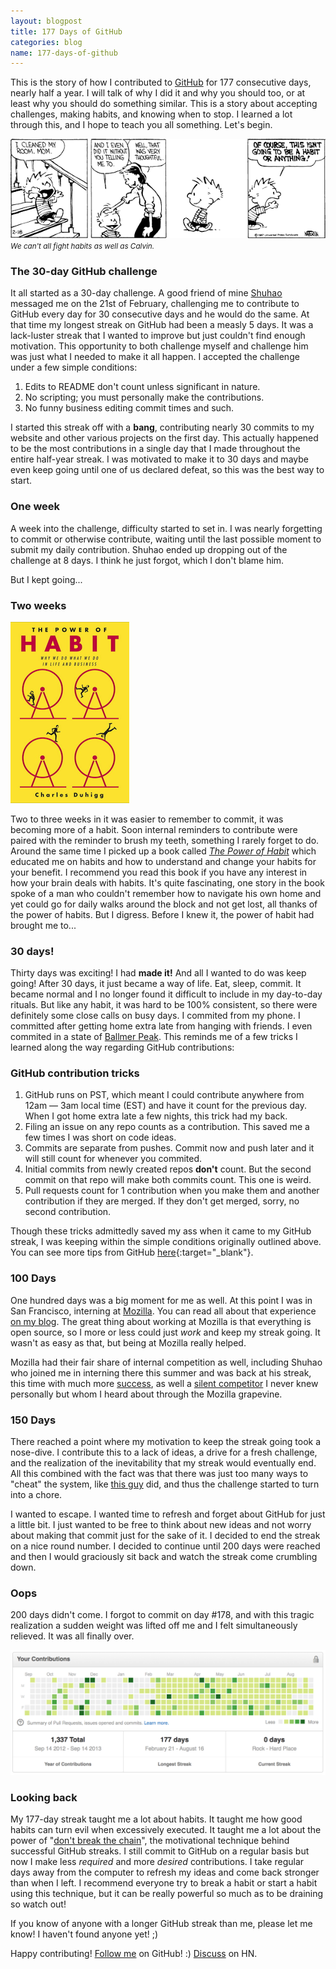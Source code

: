```yaml
---
layout: blogpost
title: 177 Days of GitHub
categories: blog
name: 177-days-of-github
---
```


This is the story of how I contributed to [GitHub][ryanseys-gh] for 177 consecutive days, nearly half a year. I will talk of why I did it and why you should too, or at least why you should do something similar. This is a story about accepting challenges, making habits, and knowing when to stop. I learned a lot through this, and I hope to teach you all something. Let's begin.<!-- truncate_here -->

![CH-Habits][ch-habits]
<br />
<i><small>We can't all fight habits as well as Calvin.</small></i>

### The 30-day GitHub challenge

It all started as a 30-day challenge. A good friend of mine [Shuhao][shuhao] messaged me on the 21st of February, challenging me to contribute to GitHub every day for 30 consecutive days and he would do the same. At that time my longest streak on GitHub had been a measly 5 days. It was a lack-luster streak that I wanted to improve but just couldn't find enough motivation. This opportunity to both challenge myself and challenge him was just what I needed to make it all happen. I accepted the challenge under a few simple conditions:

1. Edits to README don't count unless significant in nature.
2. No scripting; you must personally make the contributions.
3. No funny business editing commit times and such.

I started this streak off with a **bang**, contributing nearly 30 commits to my website and other various projects on the first day. This actually happened to be the most contributions in a single day that I made throughout the entire half-year streak. I was motivated to make it to 30 days and maybe even keep going until one of us declared defeat, so this was the best way to start.

### One week

A week into the challenge, difficulty started to set in. I was nearly forgetting to commit or otherwise contribute, waiting until the last possible moment to submit my daily contribution. Shuhao ended up dropping out of the challenge at 8 days. I think he just forgot, which I don't blame him.

But I kept going...

### Two weeks

![HabitBook][habit-book]

Two to three weeks in it was easier to remember to commit, it was becoming more of a habit. Soon internal reminders to contribute were paired with the reminder to brush my teeth, something I rarely forget to do. Around the same time I picked up a book called *[The Power of Habit][power-o-habit]* which educated me on habits and how to understand and change your habits for your benefit. I recommend you read this book if you have any interest in how your brain deals with habits. It's quite fascinating, one story in the book spoke of a man who couldn't remember how to navigate his own home and yet could go for daily walks around the block and not get lost, all thanks of the power of habits. But I digress. Before I knew it, the power of habit had brought me to...

### 30 days!

Thirty days was exciting! I had **made it!** And all I wanted to do was keep going! After 30 days, it just became a way of life. Eat, sleep, commit. It became normal and I no longer found it difficult to include in my day-to-day rituals. But like any habit, it was hard to be 100% consistent, so there were definitely some close calls on busy days. I commited from my phone. I committed after getting home extra late from hanging with friends. I even commited in a state of [Ballmer Peak][ballmer]. This reminds me of a few tricks I learned along the way regarding GitHub contributions:

### GitHub contribution tricks

1. GitHub runs on PST, which meant I could contribute anywhere from 12am &mdash; 3am local time (EST) and have it count for the previous day. When I got home extra late a few nights, this trick had my back.
2. Filing an issue on any repo counts as a contribution. This saved me a few times I was short on code ideas.
3. Commits are separate from pushes. Commit now and push later and it will still count for whenever you commited.
4. Initial commits from newly created repos **don't** count. But the second commit on that repo will make both commits count. This one is weird.
5. Pull requests count for 1 contribution when you make them and another contribution if they are merged. If they don't get merged, sorry, no second contribution.

Though these tricks admittedly saved my ass when it came to my GitHub streak, I was keeping within the simple conditions originally outlined above. You can see more tips from GitHub [here][ghtips]{:target="_blank"}.

### 100 Days

One hundred days was a big moment for me as well. At this point I was in San Francisco, interning at [Mozilla][mozilla]. You can read all about that experience [on my blog][summer-at-mozilla]. The great thing about working at Mozilla is that everything is open source, so I more or less could just *work* and keep my streak going. It wasn't as easy as that, but being at Mozilla really helped.

Mozilla had their fair share of internal competition as well, including Shuhao who joined me in interning there this summer and was back at his streak, this time with much more [success][shuhao-gh], as well a [silent competitor][willkg] I never knew personally but whom I heard about through the Mozilla grapevine.

### 150 Days

There reached a point where my motivation to keep the streak going took a nose-dive. I contribute this to a lack of ideas, a drive for a fresh challenge, and the realization of the inevitability that my streak would eventually end. All this combined with the fact was that there was just too many ways to "cheat" the system, like [this guy][shameful] did, and thus the challenge started to turn into a chore.

I wanted to escape. I wanted time to refresh and forget about GitHub for just a little bit. I just wanted to be free to think about new ideas and not worry about making that commit just for the sake of it. I decided to end the streak on a nice round number. I decided to continue until 200 days were reached and then I would graciously sit back and watch the streak come crumbling down.

### Oops

200 days didn't come. I forgot to commit on day #178, and with this tragic realization a sudden weight was lifted off me and I felt simultaneously relieved. It was all finally over.

![ContributionsTable][streak-pic]

### Looking back

My 177-day streak taught me a lot about habits. It taught me how good habits can turn evil when excessively executed. It taught me a lot about the power of "[don't break the chain][chain]", the motivational technique behind successful GitHub streaks. I still commit to GitHub on a regular basis but now I make less *required* and more *desired* contributions. I take regular days away from the computer to refresh my ideas and come back stronger than when I left. I recommend everyone try to break a habit or start a habit using this technique, but it can be really powerful so much as to be draining so watch out!

If you know of anyone with a longer GitHub streak than me, please let me know! I haven't found anyone yet! ;)

Happy contributing! [Follow me][ryanseys-gh] on GitHub! :) [Discuss][hn-link] on HN.

[shuhao]: https://shuhaowu.com/ "Shuhao Wu"
[ballmer]: https://xkcd.com/323/ "Ballmer Peak"
[ghtips]: https://help.github.com/articles/why-are-my-contributions-not-showing-up-on-my-profile "GitHub Contribution Tips"
[mozilla]: https://www.mozilla.org/ "Mozilla"
[summer-at-mozilla]: /blog/summer-at-mozilla "My Summer at Mozilla"
[willkg]: https://github.com/willkg "Will Kahn-Greene"
[shuhao-gh]: https://github.com/shuhaowu "Shuhao Wu GitHub"
[shameful]: https://github.com/antimatter15/daily "Shameful"
[chain]: http://dontbreakthechain.com/what "Do Not Break The Chain"
[ryanseys-gh]: https://github.com/ryanseys "Ryan Seys GitHub"
[streak-pic]: /img/streak.png "GitHub streak"
[ch-habits]: /img/ch_habit.gif "Calvin and Hobbes - Bill Watterson"
[power-o-habit]: http://www.amazon.com/The-Power-Habit-What-Business/dp/1400069289 "The Power of Habit"
[habit-book]: /img/habit-book.png "The Power of Habit"
[hn-link]: https://news.ycombinator.com/item?id=6389019 "Hacker News discussion"
